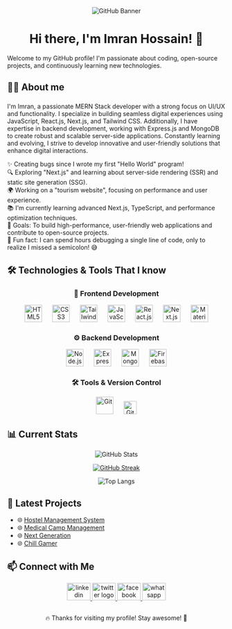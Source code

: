 <div align="center">
  <img src="https://i.ibb.co/0yfH8TMP/cover-Img.jpg" alt="GitHub Banner" />
</div>

<h1 align="center">Hi there, I'm Imran Hossain! 👋</h1>

<p>Welcome to my GitHub profile! I'm passionate about coding, open-source projects, and continuously learning new technologies.</p>

<h2 align="left">👩‍💻 About me</h2>

###

<p align="left">
I'm Imran, a passionate MERN Stack developer with a strong focus on UI/UX and functionality. I specialize in building seamless digital experiences using JavaScript, React.js, Next.js, and Tailwind CSS. Additionally, I have expertise in backend development, working with Express.js and MongoDB to create robust and scalable server-side applications. Constantly learning and evolving, I strive to develop innovative and user-friendly solutions that enhance digital interactions.
</p>

<p align="left">
✨ Creating bugs since I wrote my first "Hello World" program!
  <br>
  🔍 Exploring "Next.js" and learning about server-side rendering (SSR) and static site generation (SSG).  
  <br>
🌍 Working on a "tourism website", focusing on performance and user experience.
  <br>
📚 I'm currently learning advanced Next.js, TypeScript, and performance optimization techniques.  
  <br>
🎯 Goals: To build high-performance, user-friendly web applications and contribute to open-source projects.  
  <br>
🎲 Fun fact: I can spend hours debugging a single line of code, only to realize I missed a semicolon! 😅  
</p>

###

## 🛠 Technologies & Tools That I know 

<div align="center">
  
### 🚀 Frontend Development  
<img src="https://cdn.jsdelivr.net/gh/devicons/devicon/icons/html5/html5-original.svg" height="40" alt="HTML5" />
<img width="16" />
<img src="https://cdn.jsdelivr.net/gh/devicons/devicon/icons/css3/css3-original.svg" height="40" alt="CSS3" />
<img width="16" />
<img src="https://cdn.simpleicons.org/tailwindcss/06B6D4" height="40" alt="Tailwind CSS" />
<img width="16" />
<img src="https://cdn.jsdelivr.net/gh/devicons/devicon/icons/javascript/javascript-original.svg" height="40" alt="JavaScript" />
<img width="16" />
<img src="https://cdn.jsdelivr.net/gh/devicons/devicon/icons/react/react-original.svg" height="40" alt="React.js" />
<img width="16" />
<img src="https://cdn.jsdelivr.net/gh/devicons/devicon/icons/nextjs/nextjs-original.svg" height="40" alt="Next.js" />
<img width="16" />
<img src="https://cdn.jsdelivr.net/gh/devicons/devicon/icons/materialui/materialui-original.svg" height="40" alt="Material UI" />

### ⚙️ Backend Development  
<img src="https://cdn.simpleicons.org/nodedotjs/339933" height="40" alt="Node.js" />
<img width="16" />
<img src="https://skillicons.dev/icons?i=express" height="40" alt="Express.js" />
<img width="16" />
<img src="https://skillicons.dev/icons?i=mongodb" height="40" alt="MongoDB" />
<img width="16" />
<img src="https://cdn.jsdelivr.net/gh/devicons/devicon/icons/firebase/firebase-plain.svg" height="40" alt="Firebase" />

### 🛠 Tools & Version Control  
<img src="https://cdn.jsdelivr.net/gh/devicons/devicon/icons/git/git-original.svg" height="40" alt="Git" />
<img width="16" />
<img src="https://img.shields.io/badge/GitHub-181717?style=for-the-badge&logo=github&logoColor=white" height="30" alt="GitHub" />

</div>


## 📊 Current Stats
<div align="center"> 
  
  ![GitHub Stats](https://github-readme-stats.vercel.app/api?username=imran-information&show_icons=true&theme=radical&hide_border=true&count_private=true&include_all_commits=true&border_radius=12&height=200&width=400)
  
  [![GitHub Streak](https://nirzak-streak-stats.vercel.app?user=imran-information&theme=radical&hide_border=true&border_radius=12&height=200&width=400)](https://git.io/streak-stats)
  
  ![Top Langs](https://github-readme-stats.vercel.app/api/top-langs/?username=imran-information&layout=compact&theme=radical&hide_border=true&border_radius=12&height=200&width=400)
 
</div>




## 🌟 Latest Projects
- 🌐 [Hostel Management System](https://hostel-management-system-78bac.web.app/)
- 🌐 [Medical Camp Management](https://medical-camp-management-1b67d.web.app/)
- 🌐 [Next Generation](https://next-gen-230be.web.app/) 
- 🌐 [Chill Gamer](https://chill-gamer-3528e.web.app/)

## 📫 Connect with Me

<div align="center">
  <a href="https://www.linkedin.com/in/imran-information/" target="_blank">
    <img src="https://raw.githubusercontent.com/maurodesouza/profile-readme-generator/master/src/assets/icons/social/linkedin/default.svg" width="54" height="40" alt="linkedin logo"  />
  </a>
  <a href="https://x.com/imran_inf" target="_blank">
    <img src="https://raw.githubusercontent.com/maurodesouza/profile-readme-generator/master/src/assets/icons/social/twitter/default.svg" width="54" height="40" alt="twitter logo"  />
  </a>
  <a href="https://www.facebook.com/imran.informations" target="_blank">
    <img src="https://raw.githubusercontent.com/maurodesouza/profile-readme-generator/master/src/assets/icons/social/facebook/default.svg" width="54" height="40" alt="facebook logo"  />
  </a>
  <a href="https://wa.me/qr/TVRBKXUZE2N3J1" target="_blank">
    <img src="https://raw.githubusercontent.com/maurodesouza/profile-readme-generator/master/src/assets/icons/social/whatsapp/default.svg" width="54" height="40" alt="whatsapp logo"  />
  </a>
</div>


##

<p align='center'>🔥 Thanks for visiting my profile! Stay awesome! 🚀</p>
